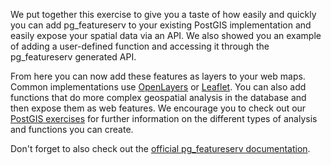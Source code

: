 We put together this exercise to give you a taste of how easily and quickly you can add pg_featureserv to your existing PostGIS implementation and easily expose your spatial data via an API. We also showed you an example of adding a user-defined function and accessing it through the pg_featureserv generated API.

From here you can now add these features as layers to your web maps. Common implementations use [OpenLayers](https://openlayers.org/) or [Leaflet](https://leafletjs.com/). You can also add functions that do more complex geospatial analysis in the database and then expose them as web features. We encourage you to check out our [PostGIS exercises](https://learn.crunchydata.com/postgis) for further information on the different types of analysis and functions you can create.

Don't forget to also check out the [official pg_featureserv documentation](https://access.crunchydata.com/documentation/pg_featureserv/latest/).
